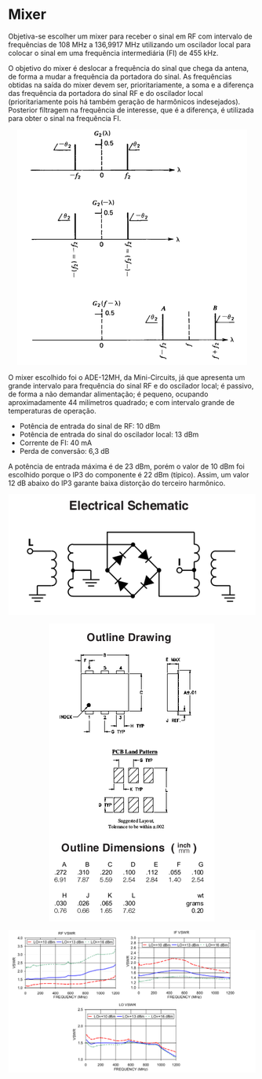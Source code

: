# Mixer

Objetiva-se escolher um mixer para receber o sinal em RF com intervalo de frequências de 108 MHz a 136,9917 MHz utilizando um oscilador local para colocar o sinal em uma frequência intermediária (FI) de 455 kHz.

O objetivo do mixer é deslocar a frequência do sinal que chega da antena, de forma a mudar a frequência da portadora do sinal. As frequências obtidas na saída do mixer devem ser, prioritariamente, a soma e a diferença das frequência da portadora do sinal RF e do oscilador local (prioritariamente pois há também geração de harmônicos indesejados). Posterior filtragem na frequência de interesse, que é a diferença, é utilizada para obter o sinal na frequência FI.

<p align="center">
  <img src="https://github.com/apct-2019/Sampaio/blob/master/images/goal.png">
</p>

O mixer escolhido foi o ADE-12MH, da Mini-Circuits, já que apresenta um grande intervalo para frequência do sinal RF e do oscilador local; é passivo, de forma a não demandar alimentação; é pequeno, ocupando aproximadamente 44 milímetros quadrado; e com intervalo grande de temperaturas de operação.

* Potência de entrada do sinal de RF: 10 dBm
* Potência de entrada do sinal do oscilador local: 13 dBm
* Corrente de FI: 40 mA
* Perda de conversão: 6,3 dB

A potência de entrada máxima é de 23 dBm, porém o valor de 10 dBm foi escolhido porque o IP3 do componente é 22 dBm (típico). Assim, um valor 12 dB abaixo do IP3 garante baixa distorção do terceiro harmônico.

<p align="center">
  <img src="https://github.com/apct-2019/Sampaio/blob/master/images/schematic.png">
</p>

<p align="center">
  <img src="https://github.com/apct-2019/Sampaio/blob/master/images/drawing.png">
</p>

<p align="center">
  <img src="https://github.com/apct-2019/Sampaio/blob/master/images/vswr.png">
</p>
